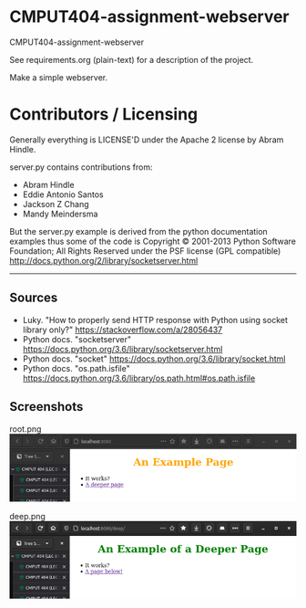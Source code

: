 CMPUT404-assignment-webserver
=============================

CMPUT404-assignment-webserver

See requirements.org (plain-text) for a description of the project.

Make a simple webserver.

Contributors / Licensing
========================

Generally everything is LICENSE'D under the Apache 2 license by Abram Hindle.

server.py contains contributions from:

* Abram Hindle
* Eddie Antonio Santos
* Jackson Z Chang
* Mandy Meindersma 

But the server.py example is derived from the python documentation
examples thus some of the code is Copyright © 2001-2013 Python
Software Foundation; All Rights Reserved under the PSF license (GPL
compatible) http://docs.python.org/2/library/socketserver.html

---

## Sources

* Luky. "How to properly send HTTP response with Python using socket library only?" https://stackoverflow.com/a/28056437
* Python docs. "socketserver" https://docs.python.org/3.6/library/socketserver.html
* Python docs. "socket" https://docs.python.org/3.6/library/socket.html
* Python docs. "os.path.isfile" https://docs.python.org/3.6/library/os.path.html#os.path.isfile

## Screenshots

root.png
![](root.png)

deep.png
![](deep.png)